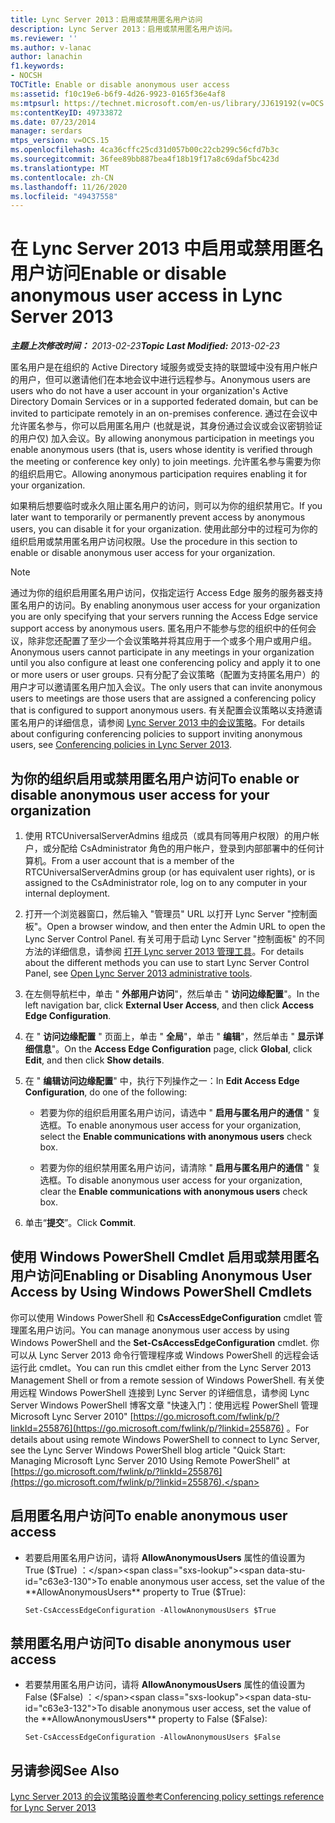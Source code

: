 ```yaml
---
title: Lync Server 2013：启用或禁用匿名用户访问
description: Lync Server 2013：启用或禁用匿名用户访问。
ms.reviewer: ''
ms.author: v-lanac
author: lanachin
f1.keywords:
- NOCSH
TOCTitle: Enable or disable anonymous user access
ms:assetid: f10c19e6-b6f9-4d26-9923-0165f36e4af8
ms:mtpsurl: https://technet.microsoft.com/en-us/library/JJ619192(v=OCS.15)
ms:contentKeyID: 49733872
ms.date: 07/23/2014
manager: serdars
mtps_version: v=OCS.15
ms.openlocfilehash: 4ca36cffc25cd31d057b00c22cb299c56cfd7b3c
ms.sourcegitcommit: 36fee89bb887bea4f18b19f17a8c69daf5bc423d
ms.translationtype: MT
ms.contentlocale: zh-CN
ms.lasthandoff: 11/26/2020
ms.locfileid: "49437558"
---
```

# <a name="enable-or-disable-anonymous-user-access-in-lync-server-2013"></a><span data-ttu-id="c63e3-103">在 Lync Server 2013 中启用或禁用匿名用户访问</span><span class="sxs-lookup"><span data-stu-id="c63e3-103">Enable or disable anonymous user access in Lync Server 2013</span></span>

<div data-xmlns="http://www.w3.org/1999/xhtml">

<div class="topic" data-xmlns="http://www.w3.org/1999/xhtml" data-msxsl="urn:schemas-microsoft-com:xslt" data-cs="https://msdn.microsoft.com/">

<div data-asp="https://msdn2.microsoft.com/asp">



</div>

<div id="mainSection">

<div id="mainBody"><span data-ttu-id="c63e3-104">

<span> </span></span><span class="sxs-lookup"><span data-stu-id="c63e3-104">

<span> </span></span></span>

<span data-ttu-id="c63e3-105">_**主题上次修改时间：** 2013-02-23_</span><span class="sxs-lookup"><span data-stu-id="c63e3-105">_**Topic Last Modified:** 2013-02-23_</span></span>

<span data-ttu-id="c63e3-106">匿名用户是在组织的 Active Directory 域服务或受支持的联盟域中没有用户帐户的用户，但可以邀请他们在本地会议中进行远程参与。</span><span class="sxs-lookup"><span data-stu-id="c63e3-106">Anonymous users are users who do not have a user account in your organization's Active Directory Domain Services or in a supported federated domain, but can be invited to participate remotely in an on-premises conference.</span></span> <span data-ttu-id="c63e3-107">通过在会议中允许匿名参与，你可以启用匿名用户 (也就是说，其身份通过会议或会议密钥验证的用户仅) 加入会议。</span><span class="sxs-lookup"><span data-stu-id="c63e3-107">By allowing anonymous participation in meetings you enable anonymous users (that is, users whose identity is verified through the meeting or conference key only) to join meetings.</span></span> <span data-ttu-id="c63e3-108">允许匿名参与需要为你的组织启用它。</span><span class="sxs-lookup"><span data-stu-id="c63e3-108">Allowing anonymous participation requires enabling it for your organization.</span></span>

<span data-ttu-id="c63e3-109">如果稍后想要临时或永久阻止匿名用户的访问，则可以为你的组织禁用它。</span><span class="sxs-lookup"><span data-stu-id="c63e3-109">If you later want to temporarily or permanently prevent access by anonymous users, you can disable it for your organization.</span></span> <span data-ttu-id="c63e3-110">使用此部分中的过程可为你的组织启用或禁用匿名用户访问权限。</span><span class="sxs-lookup"><span data-stu-id="c63e3-110">Use the procedure in this section to enable or disable anonymous user access for your organization.</span></span>

<div>


> [!NOTE]  
> <span data-ttu-id="c63e3-111">通过为你的组织启用匿名用户访问，仅指定运行 Access Edge 服务的服务器支持匿名用户的访问。</span><span class="sxs-lookup"><span data-stu-id="c63e3-111">By enabling anonymous user access for your organization you are only specifying that your servers running the Access Edge service support access by anonymous users.</span></span> <span data-ttu-id="c63e3-112">匿名用户不能参与您的组织中的任何会议，除非您还配置了至少一个会议策略并将其应用于一个或多个用户或用户组。</span><span class="sxs-lookup"><span data-stu-id="c63e3-112">Anonymous users cannot participate in any meetings in your organization until you also configure at least one conferencing policy and apply it to one or more users or user groups.</span></span> <span data-ttu-id="c63e3-113">只有分配了会议策略（配置为支持匿名用户）的用户才可以邀请匿名用户加入会议。</span><span class="sxs-lookup"><span data-stu-id="c63e3-113">The only users that can invite anonymous users to meetings are those users that are assigned a conferencing policy that is configured to support anonymous users.</span></span> <span data-ttu-id="c63e3-114">有关配置会议策略以支持邀请匿名用户的详细信息，请参阅 <A href="lync-server-2013-conferencing-policies.md">Lync Server 2013 中的会议策略</A>。</span><span class="sxs-lookup"><span data-stu-id="c63e3-114">For details about configuring conferencing policies to support inviting anonymous users, see <A href="lync-server-2013-conferencing-policies.md">Conferencing policies in Lync Server 2013</A>.</span></span>



</div>

<div>

## <a name="to-enable-or-disable-anonymous-user-access-for-your-organization"></a><span data-ttu-id="c63e3-115">为你的组织启用或禁用匿名用户访问</span><span class="sxs-lookup"><span data-stu-id="c63e3-115">To enable or disable anonymous user access for your organization</span></span>

1.  <span data-ttu-id="c63e3-116">使用 RTCUniversalServerAdmins 组成员（或具有同等用户权限）的用户帐户，或分配给 CsAdministrator 角色的用户帐户，登录到内部部署中的任何计算机。</span><span class="sxs-lookup"><span data-stu-id="c63e3-116">From a user account that is a member of the RTCUniversalServerAdmins group (or has equivalent user rights), or is assigned to the CsAdministrator role, log on to any computer in your internal deployment.</span></span>

2.  <span data-ttu-id="c63e3-117">打开一个浏览器窗口，然后输入 "管理员" URL 以打开 Lync Server "控制面板"。</span><span class="sxs-lookup"><span data-stu-id="c63e3-117">Open a browser window, and then enter the Admin URL to open the Lync Server Control Panel.</span></span> <span data-ttu-id="c63e3-118">有关可用于启动 Lync Server "控制面板" 的不同方法的详细信息，请参阅 [打开 Lync server 2013 管理工具](lync-server-2013-open-lync-server-administrative-tools.md)。</span><span class="sxs-lookup"><span data-stu-id="c63e3-118">For details about the different methods you can use to start Lync Server Control Panel, see [Open Lync Server 2013 administrative tools](lync-server-2013-open-lync-server-administrative-tools.md).</span></span>

3.  <span data-ttu-id="c63e3-119">在左侧导航栏中，单击 " **外部用户访问**"，然后单击 " **访问边缘配置**"。</span><span class="sxs-lookup"><span data-stu-id="c63e3-119">In the left navigation bar, click **External User Access**, and then click **Access Edge Configuration**.</span></span>

4.  <span data-ttu-id="c63e3-120">在 " **访问边缘配置** " 页面上，单击 " **全局**"，单击 " **编辑**"，然后单击 " **显示详细信息**"。</span><span class="sxs-lookup"><span data-stu-id="c63e3-120">On the **Access Edge Configuration** page, click **Global**, click **Edit**, and then click **Show details**.</span></span>

5.  <span data-ttu-id="c63e3-121">在 " **编辑访问边缘配置**" 中，执行下列操作之一：</span><span class="sxs-lookup"><span data-stu-id="c63e3-121">In **Edit Access Edge Configuration**, do one of the following:</span></span>
    
      - <span data-ttu-id="c63e3-122">若要为你的组织启用匿名用户访问，请选中 " **启用与匿名用户的通信** " 复选框。</span><span class="sxs-lookup"><span data-stu-id="c63e3-122">To enable anonymous user access for your organization, select the **Enable communications with anonymous users** check box.</span></span>
    
      - <span data-ttu-id="c63e3-123">若要为你的组织禁用匿名用户访问，请清除 " **启用与匿名用户的通信** " 复选框。</span><span class="sxs-lookup"><span data-stu-id="c63e3-123">To disable anonymous user access for your organization, clear the **Enable communications with anonymous users** check box.</span></span>

6.  <span data-ttu-id="c63e3-124">单击“**提交**”。</span><span class="sxs-lookup"><span data-stu-id="c63e3-124">Click **Commit**.</span></span>

</div>

<div>

## <a name="enabling-or-disabling-anonymous-user-access-by-using-windows-powershell-cmdlets"></a><span data-ttu-id="c63e3-125">使用 Windows PowerShell Cmdlet 启用或禁用匿名用户访问</span><span class="sxs-lookup"><span data-stu-id="c63e3-125">Enabling or Disabling Anonymous User Access by Using Windows PowerShell Cmdlets</span></span>

<span data-ttu-id="c63e3-126">你可以使用 Windows PowerShell 和 **CsAccessEdgeConfiguration** cmdlet 管理匿名用户访问。</span><span class="sxs-lookup"><span data-stu-id="c63e3-126">You can manage anonymous user access by using Windows PowerShell and the **Set-CsAccessEdgeConfiguration** cmdlet.</span></span> <span data-ttu-id="c63e3-127">你可以从 Lync Server 2013 命令行管理程序或 Windows PowerShell 的远程会话运行此 cmdlet。</span><span class="sxs-lookup"><span data-stu-id="c63e3-127">You can run this cmdlet either from the Lync Server 2013 Management Shell or from a remote session of Windows PowerShell.</span></span> <span data-ttu-id="c63e3-128">有关使用远程 Windows PowerShell 连接到 Lync Server 的详细信息，请参阅 Lync Server Windows PowerShell 博客文章 "快速入门：使用远程 PowerShell 管理 Microsoft Lync Server 2010" [https://go.microsoft.com/fwlink/p/?linkId=255876](https://go.microsoft.com/fwlink/p/?linkid=255876) 。</span><span class="sxs-lookup"><span data-stu-id="c63e3-128">For details about using remote Windows PowerShell to connect to Lync Server, see the Lync Server Windows PowerShell blog article "Quick Start: Managing Microsoft Lync Server 2010 Using Remote PowerShell" at [https://go.microsoft.com/fwlink/p/?linkId=255876](https://go.microsoft.com/fwlink/p/?linkid=255876).</span></span>

<div>

## <a name="to-enable-anonymous-user-access"></a><span data-ttu-id="c63e3-129">启用匿名用户访问</span><span class="sxs-lookup"><span data-stu-id="c63e3-129">To enable anonymous user access</span></span>

  - <span data-ttu-id="c63e3-130">若要启用匿名用户访问，请将 **AllowAnonymousUsers** 属性的值设置为 True ($True) ：</span><span class="sxs-lookup"><span data-stu-id="c63e3-130">To enable anonymous user access, set the value of the **AllowAnonymousUsers** property to True ($True):</span></span>
    
        Set-CsAccessEdgeConfiguration -AllowAnonymousUsers $True

</div>

<div>

## <a name="to-disable-anonymous-user-access"></a><span data-ttu-id="c63e3-131">禁用匿名用户访问</span><span class="sxs-lookup"><span data-stu-id="c63e3-131">To disable anonymous user access</span></span>

  - <span data-ttu-id="c63e3-132">若要禁用匿名用户访问，请将 **AllowAnonymousUsers** 属性的值设置为 False ($False) ：</span><span class="sxs-lookup"><span data-stu-id="c63e3-132">To disable anonymous user access, set the value of the **AllowAnonymousUsers** property to False ($False):</span></span>
    
        Set-CsAccessEdgeConfiguration -AllowAnonymousUsers $False

</div>

</div>

<div>

## <a name="see-also"></a><span data-ttu-id="c63e3-133">另请参阅</span><span class="sxs-lookup"><span data-stu-id="c63e3-133">See Also</span></span>


[<span data-ttu-id="c63e3-134">Lync Server 2013 的会议策略设置参考</span><span class="sxs-lookup"><span data-stu-id="c63e3-134">Conferencing policy settings reference for Lync Server 2013</span></span>](lync-server-2013-conferencing-policy-settings-reference.md)  
  

<span data-ttu-id="c63e3-135"></div>

</div>

<span> </span>

</div>

</div>

</span><span class="sxs-lookup"><span data-stu-id="c63e3-135"></div>

</div>

<span> </span>

</div>

</div>

</span></span></div>

